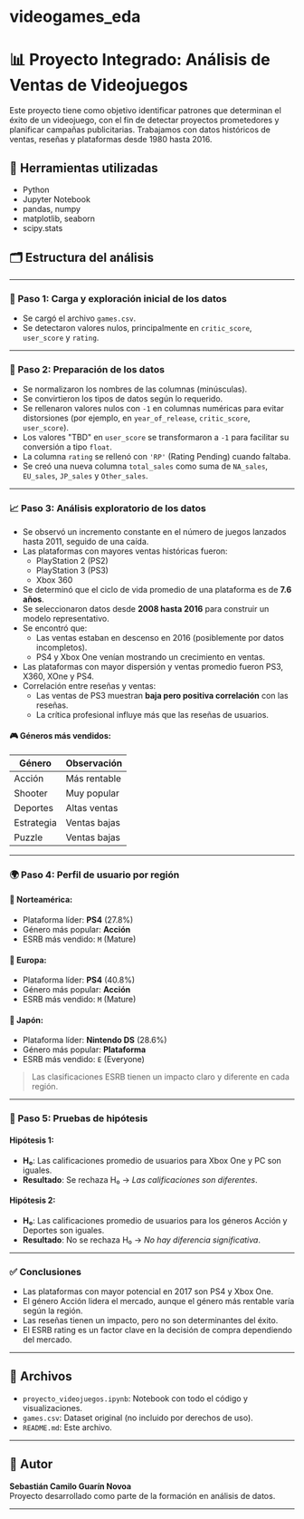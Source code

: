# videogames_eda
# 📊 Proyecto Integrado: Análisis de Ventas de Videojuegos

Este proyecto tiene como objetivo identificar patrones que determinan el éxito de un videojuego, con el fin de detectar proyectos prometedores y planificar campañas publicitarias. Trabajamos con datos históricos de ventas, reseñas y plataformas desde 1980 hasta 2016.

## 🧰 Herramientas utilizadas

- Python
- Jupyter Notebook
- pandas, numpy
- matplotlib, seaborn
- scipy.stats

## 🗂️ Estructura del análisis

---

### 🧾 Paso 1: Carga y exploración inicial de los datos

- Se cargó el archivo `games.csv`.
- Se detectaron valores nulos, principalmente en `critic_score`, `user_score` y `rating`.

---

### 🔧 Paso 2: Preparación de los datos

- Se normalizaron los nombres de las columnas (minúsculas).
- Se convirtieron los tipos de datos según lo requerido.
- Se rellenaron valores nulos con `-1` en columnas numéricas para evitar distorsiones (por ejemplo, en `year_of_release`, `critic_score`, `user_score`).
- Los valores "TBD" en `user_score` se transformaron a `-1` para facilitar su conversión a tipo `float`.
- La columna `rating` se rellenó con `'RP'` (Rating Pending) cuando faltaba.
- Se creó una nueva columna `total_sales` como suma de `NA_sales`, `EU_sales`, `JP_sales` y `Other_sales`.

---

### 📈 Paso 3: Análisis exploratorio de los datos

- Se observó un incremento constante en el número de juegos lanzados hasta 2011, seguido de una caída.
- Las plataformas con mayores ventas históricas fueron:
  - PlayStation 2 (PS2)
  - PlayStation 3 (PS3)
  - Xbox 360
- Se determinó que el ciclo de vida promedio de una plataforma es de **7.6 años**.
- Se seleccionaron datos desde **2008 hasta 2016** para construir un modelo representativo.
- Se encontró que:
  - Las ventas estaban en descenso en 2016 (posiblemente por datos incompletos).
  - PS4 y Xbox One venían mostrando un crecimiento en ventas.
- Las plataformas con mayor dispersión y ventas promedio fueron PS3, X360, XOne y PS4.
- Correlación entre reseñas y ventas:
  - Las ventas de PS3 muestran **baja pero positiva correlación** con las reseñas.
  - La crítica profesional influye más que las reseñas de usuarios.

#### 🎮 Géneros más vendidos:

| Género     | Observación                      |
|------------|----------------------------------|
| Acción     | Más rentable                     |
| Shooter    | Muy popular                      |
| Deportes   | Altas ventas                     |
| Estrategia | Ventas bajas                     |
| Puzzle     | Ventas bajas                     |

---

### 🌍 Paso 4: Perfil de usuario por región

#### 📌 Norteamérica:
- Plataforma líder: **PS4** (27.8%)
- Género más popular: **Acción**
- ESRB más vendido: `M` (Mature)

#### 📌 Europa:
- Plataforma líder: **PS4** (40.8%)
- Género más popular: **Acción**
- ESRB más vendido: `M` (Mature)

#### 📌 Japón:
- Plataforma líder: **Nintendo DS** (28.6%)
- Género más popular: **Plataforma**
- ESRB más vendido: `E` (Everyone)

> Las clasificaciones ESRB tienen un impacto claro y diferente en cada región.

---

### 🧪 Paso 5: Pruebas de hipótesis

#### Hipótesis 1:
- **H₀**: Las calificaciones promedio de usuarios para Xbox One y PC son iguales.
- **Resultado**: Se rechaza H₀ → *Las calificaciones son diferentes*.

#### Hipótesis 2:
- **H₀**: Las calificaciones promedio de usuarios para los géneros Acción y Deportes son iguales.
- **Resultado**: No se rechaza H₀ → *No hay diferencia significativa*.

---

### ✅ Conclusiones

- Las plataformas con mayor potencial en 2017 son PS4 y Xbox One.
- El género Acción lidera el mercado, aunque el género más rentable varía según la región.
- Las reseñas tienen un impacto, pero no son determinantes del éxito.
- El ESRB rating es un factor clave en la decisión de compra dependiendo del mercado.

---

## 📂 Archivos

- `proyecto_videojuegos.ipynb`: Notebook con todo el código y visualizaciones.
- `games.csv`: Dataset original (no incluido por derechos de uso).
- `README.md`: Este archivo.

---

## 🧠 Autor

**Sebastián Camilo Guarín Novoa**  
Proyecto desarrollado como parte de la formación en análisis de datos.

---
